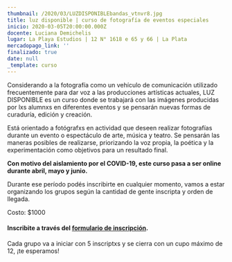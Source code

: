```yaml
---
thumbnail: /2020/03/LUZDISPONIBLEbandas_vtnvr8.jpg
title: luz disponible | curso de fotografía de eventos especiales
inicio: 2020-03-05T20:00:00.000Z
docente: Luciana Demichelis
lugar: La Playa Estudios | 12 N° 1618 e 65 y 66 | La Plata
mercadopago_link: ''
finalizado: true
date: null
_template: curso
---
```


Considerando a la fotografía como un vehículo de comunicación utilizado frecuentemente para dar voz a las producciones artísticas actuales, LUZ DISPONIBLE es un curso donde se trabajará con las imágenes producidas por lxs alumnxs en diferentes eventos y se pensarán nuevas formas de curaduría, edición y creación.

Está orientado a fotógrafxs en actividad que deseen realizar fotografías durante un evento o espectáculo de arte, música y teatro. Se pensarán las maneras posibles de realizarse, priorizando la voz propia, la poética y la experimentación como objetivos para un resultado final.

**Con motivo del aislamiento por el COVID-19, este curso pasa a ser online durante abril, mayo y junio.**

Durante ese período podés inscribirte en cualquier momento, vamos a estar organizando los grupos según la cantidad de gente inscripta y orden de llegada. 

Costo: $1000

#### **Inscribite a través del** [**formulario de inscripción**](https://forms.gle/gaTQHfExsLHRY4Rr8 "formulario de inscripción")**.**

Cada grupo va a iniciar con 5 inscriptxs y se cierra con un cupo máximo de 12, ¡te esperamos!
